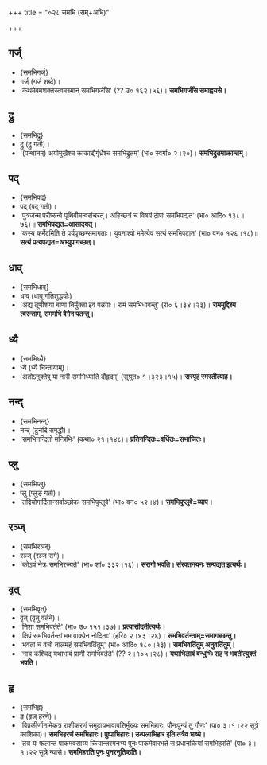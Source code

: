 +++
title = "०२८ समभि (सम्+अभि)"

+++

## गर्ज्
- {समभिगर्ज्}
- गर्ज् (गर्ज शब्दे)।
- 'कथमेवमशक्तस्त्वमस्मान् समभिगर्जसि' (?? उ० १६२।५६)। **समभिगर्जसि समाह्वयसे।**

## द्रु
- {समभिद्रु}
- द्रु (द्रु गतौ)।
- '(पन्थानम्) अयोमुखैश्च काकाद्यैर्गृध्रैश्च समभिद्रुतम्' (भा० स्वर्गा० २।२०)। **समभिद्रुतमाक्रान्तम्।**

## पद्
- {समभिपद्}
- पद् (पद् गतौ)।
- 'पुत्रजन्म परीप्सन्वै पृथिवीमन्वसंचरत्। अहिच्छत्रं च विषयं द्रोणः समभिपद्यत' (भा० आदि० १३८।७६)॥ **समभिपद्यत=आसादयत्।**
- 'कस्य कर्मेदमिति ते पर्यपृच्छन्समागताः। युवनाश्वो ममेत्येव सत्यं समभिपद्यत' (भा० वन० १२६।१८)॥ **सत्यं प्रत्यपद्यत=अभ्युपागच्छत्।**

## धाव्
- {समभिधाव्}
- धाव् (धावु गतिशुद्धयोः)।
- 'अद्य तूणीशया बाणा निर्मुक्ता इव पन्नगाः। रामं समभिधावन्तु' (रा० ६।३४।२३)। **राममुद्दिश्य त्वरन्ताम्, राममभि वेगेन पतन्तु।**

## ध्यै
- {समभिध्यै}
- ध्यै (ध्यै चिन्तायाम्)।
- 'अतोऽनुक्तेषु या नारी समभिध्याति दौहृदम्' (सुश्रुत० १।३२३।१५)। **सस्पृहं स्मरतीत्याह।**

## नन्द्
- {समभिनन्द्}
- नन्द् (टुनदि समृद्धौ)।
- 'समभिनन्दितो मन्त्रिभिः' (कथा० २१।१४८)। **प्रतिनन्दितः=वर्धितः=सभाजितः।**

## प्लु
- {समभिप्लु}
- प्लु (प्लुङ् गतौ)।
- 'तद्वियोगार्दितान्सर्वाञ्छोकः समभिपुप्लुवे' (भा० वन० ५२।४)। **समभिपुप्लुवे=व्याप।**

## रञ्ज्
- {समभिरञ्ज्}
- रञ्ज् (रञ्ज रागे)।
- 'कोऽयं नेत्रः समभिरज्यते' (भा० शां० ३३२।१६)। **सरागो भवति। संरक्तनयनः सम्पद्यत इत्यर्थः।**

## वृत्
- {समभिवृत्}
- वृत् (वृतु वर्तने)।
- 'निशा समभिवर्तते' (भा० उ० १५१।३७)। **प्रत्यासीदतीत्यर्थः।**
- 'क्षिप्रं समभिवर्तन्तां मम वाक्येन नोदिताः' (हरि० २।४३।२६)। **समभिवर्तन्ताम्=समागच्छन्तु।**
- 'भवतां च वचो नालमहं समभिवर्तितुम्' (भा० आदि० १८०।१३)। **समभिवर्तितुम् अनुवर्तितुम्।**
- 'नात्र कश्चिद् यथाभावं प्राणी समभिवर्तते' (?? २।१०५।२८)। **यथाभिलाषं बन्धुभिः सह न भवतीत्युक्तं भवति।**

## हृ
- {समभिहृ}
- हृ (हृञ् हरणे)।
- 'विप्रकीर्णानामेकत्र राशीकरणं समुदायभावापत्तिर्मुख्यः समभिहारः, पौनःपुन्यं तु गौणः' (पा० ३।१।२२ सूत्रे काशिका)। **समभिहरणं समभिहारः। पुष्पाभिहारः। उत्पलाभिहार इति तत्रैव भाष्ये।**
- 'तत्र यः फलान्तं पाकमवसाय्य क्रियान्तरमनभ्य पुनः पाकमेवारभते स प्रधानक्रियां समभिहरति' (पा० ३।१।२२ सूत्रे न्यासे। **समभिहरति पुनः पुनरनुतिष्ठति।**
